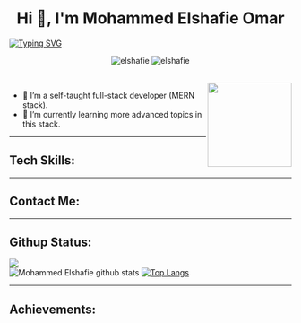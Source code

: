 <h1 align="center">Hi 👋, I'm Mohammed Elshafie Omar </h1

<p align="center"><a href="https://git.io/typing-svg"><img src="https://readme-typing-svg.herokuapp.com?font=Fira+Code&weight=600&size=35&duration=2000&pause=400&center=true&vCenter=true&random=false&width=435&lines=Full-stack+Developer;Front-end+Developer;Back-end+Developer" alt="Typing SVG" /></a></p>

<p align="center"> <img src="https://komarev.com/ghpvc/?username=elshafie&label=Profile%20views&color=0e75b6&style=flat" alt="elshafie" />
		   <img src="https://img.shields.io/github/followers/elshafie?label=Followers" alt="elshafie" />
</p>
<br>
<img align="right" src="https://user-images.githubusercontent.com/63050133/156676671-d5b2e362-97d4-4404-9447-dd71ddfea82f.gif" width="150px" />

- 🔭 I’m a self-taught full-stack developer (MERN stack). 
- 🌱 I’m currently learning more advanced topics in this stack.

---
## Tech Skills:



---
## Contact Me:


---
## Githup Status:
![](https://github-readme-streak-stats.herokuapp.com/?user=elshafie&theme=cobalt&hide_border=false)<br/>
![Mohammed Elshafie github stats](https://github-readme-stats.vercel.app/api?username=elshafie&show_icons=true&theme=cobalt)
[![Top Langs](https://github-readme-stats.vercel.app/api/top-langs/?username=elshafie&theme=cobalt&hide=html,css&langs_count=7)](https://github.com/anuraghazra/github-readme-stats)


---
## Achievements:



<!--
**elshafie/elshafie** is a ✨ _special_ ✨ repository because its `README.md` (this file) appears on your GitHub profile.

Here are some ideas to get you started:

- 🔭 I’m currently working on ...
- 🌱 I’m currently learning ...
- 👯 I’m looking to collaborate on ...
- 🤔 I’m looking for help with ...
- 💬 Ask me about ...
- 📫 How to reach me: ...
- 😄 Pronouns: ...
- ⚡ Fun fact: ...
-->
